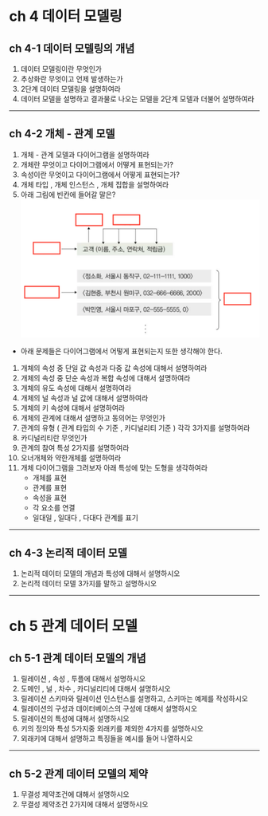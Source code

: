 # ch 4 데이터 모델링 
## ch 4-1 데이터 모델링의 개념

1. 데이터 모델링이란 무엇인가
1. 추상화란 무엇이고 언제 발생하는가
1. 2단계 데이터 모델링을 설명하여라
1. 데이터 모델을 설명하고 결과물로 나오는 모델을 2단계 모델과 더불어 설명하여라

***

## ch 4-2 개체 - 관계 모델
1. 개체 - 관계 모델과 다이어그램을 설명하여라
1. 개체란 무엇이고 다이어그램에서 어떻게 표현되는가?
1. 속성이란 무엇이고 다이어그램에서 어떻게 표현되는가?
1. 개체 타입 , 개체 인스턴스 , 개체 집합을 설명하여라
1. 아래 그림에 빈칸에 들어갈 말은?
![Alt img](../imgs/w2_EntityType_Instance.png)
- 아래 문제들은 다이어그램에서 어떻게 표현되는지 또한 생각해야 한다.
1. 개체의 속성 중 단일 값 속성과 다중 값 속성에 대해서 설명하여라
1. 개체의 속성 중 단순 속성과 복합 속성에 대해서 설명하여라
1. 개체의 유도 속성에 대해서 설명하여라
1. 개체의 널 속성과 널 값에 대해서 설명하여라
1. 개체의 키 속성에 대해서 설명하여라
1. 개체의 관계에 대해서 설명하고 동의어는 무엇인가
1. 관계의 유형 ( 관계 타입의 수 기준 , 카디널리티 기준 ) 각각 3가지를 설명하여라 
1. 카디널리티란 무엇인가
1. 관계의 참여 특성 2가지를 설명하여라 
1. 오너개체와 약한개체를 설명하여라
1. 개체 다이어그램을 그려보자 아래 특성에 맞는 도형을 생각하여라
    - 개체를 표현
    - 관계를 표현
    - 속성을 표현
    - 각 요소를 연결
    - 일대일 , 일대다 , 다대다 관계를 표기

***

## ch 4-3 논리적 데이터 모델 

1. 논리적 데이터 모델의 개념과 특성에 대해서 설명하시오
1. 논리적 데이터 모델 3가지를 말하고 설명하시오


***

# ch 5  관계 데이터 모델

## ch 5-1 관계 데이터 모델의 개념

1. 릴레이션 , 속성 , 투플에 대해서 설명하시오
1. 도메인 , 널 , 차수 , 카디널리티에 대해서 설명하시오
1. 릴레이션 스키마와 릴레이션 인스턴스를 설명하고, 스키마는 예제를 작성하시오
1. 릴레이션의 구성과 데이터베이스의 구성에 대해서 설명하시오
1. 릴레이션의 특성에 대해서 설명하시오
1. 키의 정의와 특성 5가지중 외래키를 제외한 4가지를 설명하시오
1. 외래키에 대해서 설명하고 특징들을 예시를 들어 나열하시오

***

## ch 5-2 관계 데이터 모델의 제약

1. 무결성 제약조건에 대해서 설명하시오
1. 무결성 제약조건 2가지에 대해서 설명하시오
